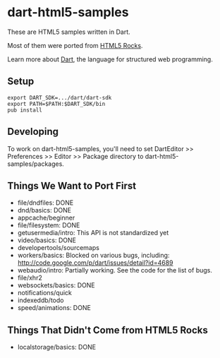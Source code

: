 dart-html5-samples
==================

These are HTML5 samples written in Dart.

Most of them were ported from
[HTML5 Rocks](http://www.html5rocks.com/).

Learn more about [Dart](http://www.dartlang.org),
the language for structured web programming.

Setup
-----

	export DART_SDK=.../dart/dart-sdk
	export PATH=$PATH:$DART_SDK/bin
	pub install

Developing
----------

To work on dart-html5-samples, you'll need to set DartEditor >> Preferences >>
Editor >> Package directory to dart-html5-samples/packages.

Things We Want to Port First
----------------------------

 * file/dndfiles: DONE
 * dnd/basics: DONE
 * appcache/beginner
 * file/filesystem: DONE
 * getusermedia/intro: This API is not standardized yet
 * video/basics: DONE
 * developertools/sourcemaps
 * workers/basics: Blocked on various bugs, including: http://code.google.com/p/dart/issues/detail?id=4689
 * webaudio/intro: Partially working. See the code for the list of bugs.
 * file/xhr2
 * websockets/basics: DONE
 * notifications/quick
 * indexeddb/todo
 * speed/animations: DONE

Things That Didn't Come from HTML5 Rocks
----------------------------------------

 * localstorage/basics: DONE
